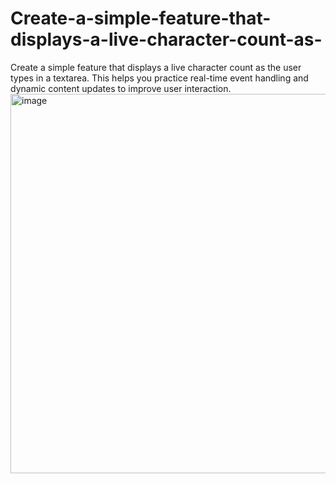 # Create-a-simple-feature-that-displays-a-live-character-count-as-
Create a simple feature that displays a live character count as the user types in a textarea. This helps you practice real-time event handling and dynamic content updates to improve user interaction.
<img width="1917" height="607" alt="image" src="https://github.com/user-attachments/assets/86842cb5-468c-4357-9e1a-a173033023a2" />
